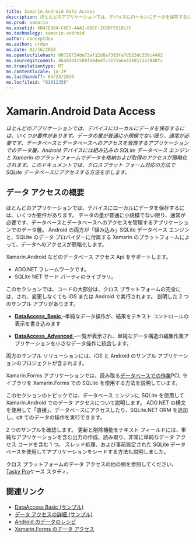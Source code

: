 ```yaml
---
title: Xamarin.Android Data Access
description: ほとんどのアプリケーションでは、デバイスにローカルにデータを保存するには、いくつか要件があります。 データの量が普通に小規模でない限り、通常が必要です、データベースとデータベースへのアクセスを管理するアプリケーションでのデータ層。  Android デバイスには組み込みの SQLite データベース エンジンと Xamarin のプラットフォームでデータを格納および取得のアクセスが簡略化されます。 このドキュメントでは、クロスプラット フォーム対応の方法で SQLite データベースにアクセスする方法を示します。
ms.prod: xamarin
ms.assetid: 6B47E864-C6E7-4AA2-8DEF-2C8BF551D17C
ms.technology: xamarin-android
author: conceptdev
ms.author: crdun
ms.date: 02/16/2018
ms.openlocfilehash: 08720734de73af12d8a7383fa7d523dc350c4462
ms.sourcegitcommit: 4b402d1c508fa84e4fc3171a6e43b811323948fc
ms.translationtype: MT
ms.contentlocale: ja-JP
ms.lasthandoff: 04/23/2019
ms.locfileid: "61011356"
---
```

# <a name="xamarinandroid-data-access"></a>Xamarin.Android Data Access

_ほとんどのアプリケーションでは、デバイスにローカルにデータを保存するには、いくつか要件があります。データの量が普通に小規模でない限り、通常が必要です、データベースとデータベースへのアクセスを管理するアプリケーションでのデータ層。Android デバイスには組み込みの SQLite データベース エンジンと Xamarin のプラットフォームでデータを格納および取得のアクセスが簡略化されます。このドキュメントでは、クロスプラット フォーム対応の方法で SQLite データベースにアクセスする方法を示します。_

## <a name="data-access-overview"></a>データ アクセスの概要

ほとんどのアプリケーションでは、デバイスにローカルにデータを保存するには、いくつか要件があります。 データの量が普通に小規模でない限り、通常が必要です、データベースとデータベースへのアクセスを管理するアプリケーションでのデータ層。 Android の両方が「組み込み」SQLite データベース エンジンと、SQLite のデータ プロバイダーに付属する Xamarin のプラットフォームによって、データへのアクセスが簡略化します。

Xamarin.Android などのデータベース アクセス Api をサポートします。

- ADO.NET フレームワークです。
- SQLite NET サード パーティのライブラリ。

このセクションでは、コードの大部分は、クロス プラットフォームの完全には、され、変更しなくても iOS または Android で実行されます。 説明した 2 つのサンプル アプリがあります。

- [**DataAccess_Basic** ](https://github.com/xamarin/mobile-samples/tree/master/DataAccess/Basic) &ndash;単純なデータ操作が、結果をテキスト コントロールの表示を書き込みます

- [**DataAccess_Advanced** ](https://github.com/xamarin/mobile-samples/tree/master/DataAccess/Advanced) &ndash;一覧が表示され、単純なデータ構造の編集作業アプリケーションを小さなデータ操作に統合します。

両方のサンプル ソリューションには、iOS と Android のサンプル アプリケーションのプロジェクトが含まれます。

Xamarin.Forms アプリケーションでは、読み取る[データベースでの作業](~/xamarin-forms/app-fundamentals/databases.md)PCL ライブラリを Xamarin.Forms での SQLite を使用する方法を説明しています。

このセクションのトピックでは、データベース エンジンに SQLite を使用して Xamarin.Android でのデータ アクセスについて説明します。 ADO.NET の構文を使用して「直接」、データベースにアクセスしたり、SQLite.NET ORM を追加し、c# でのデータの操作を実行できます。

2 つのサンプルを確認します。 更新と削除機能をテキスト フィールドには、単純なアプリケーションを含む出力の作成、読み取り、非常に単純なデータ アクセス コードを含む 1 つ。 スレッド処理、および事前設定された SQLite データベースを使用してアプリケーションをシードする方法も説明しました。

クロス プラットフォームのデータ アクセスの他の例を参照してください、 [Tasky Pro](~/cross-platform/app-fundamentals/building-cross-platform-applications/case-study-tasky.md)ケース スタディ。


## <a name="related-links"></a>関連リンク

- [DataAccess Basic (サンプル)](https://github.com/xamarin/mobile-samples/tree/master/DataAccess/Basic)
- [データ アクセスの詳細 (サンプル)](https://github.com/xamarin/mobile-samples/tree/master/DataAccess/Advanced)
- [Android のデータのレシピ](https://github.com/xamarin/recipes/tree/master/Recipes/android/data)
- [Xamarin.Forms のデータ アクセス](~/xamarin-forms/app-fundamentals/databases.md)
